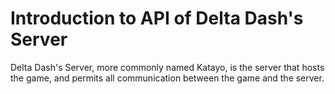 # Introduction to API of Delta Dash's Server

Delta Dash's Server, more commonly named Katayo, is the server that hosts the game, and permits all communication between the game and the server.